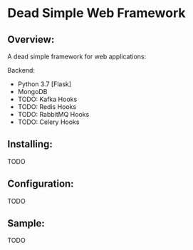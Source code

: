 # Dead Simple Web Framework

## Overview:

A dead simple framework for web applications:

Backend:

- Python 3.7 [Flask]
- MongoDB
- TODO: Kafka Hooks
- TODO: Redis Hooks
- TODO: RabbitMQ Hooks
- TODO: Celery Hooks

## Installing:

TODO


## Configuration:

TODO

## Sample:

TODO
